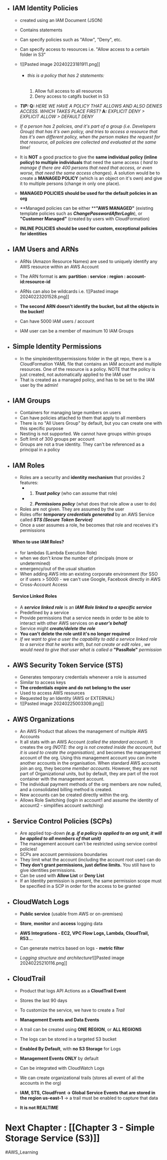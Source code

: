 
- ## IAM Identity Policies
	- created using an IAM Document (JSON)
	- Contains statements
	- Can specify policies such as "Allow", "Deny", etc.
	- Can specify access to resources i.e. "Allow access to a certain folder in S3"
	- ![[Pasted image 20240223181911.png]]
		- ###### this is a policy that has 2 statements:
			1. Allow full access to all resources
			2. Deny access to catgifs bucket in S3
	- ***TIP:*** 
		  **Q:** *HERE WE HAVE A POLICY THAT ALLOWS AND ALSO DENIES ACCESS. WHICH TAKES PLACE FIRST?*
		  **A:** *EXPLICIT DENY  > EXPLICIT ALLOW > DEFAULT DENY*

	- *If a person has 2 policies, and it's part of a group (i.e. Developers Group) that has it's own policy, and tries to access a resource that has it's own different policy, when the person makes the request for that resource, all policies are collected and evaluated at the same time!*
	
	- It is **NOT** a good practice to give the **same individual policy (inline policy) to multiple individuals** that need the same access ( *hard to manage if there are 400 persons that need that access, or even worse, that need the same access changes*). A solution would be to create a **MANAGED POLICY** (which is an object on it's own) and give it to multiple persons (change in only one place).
	- **MANAGED POLICIES should be used for the default policies in an org**
	- **Managed policies can be either ****"AWS MANAGED"** (existing template policies such as ***ChangePasswordAfterLogIn***), or **"Customer Managed"** (created by users with CloudFormation)
	- **INLINE POLICIES should be used for custom, exceptional policies for identities**
	
- ## IAM Users and ARNs
	- ARNs (Amazon Resource Names) are used to uniquely identify any AWS resource within an AWS Account
	- The ARN format is **arn: partition : service : region : account-id:resource-id**
	- ARNs can also be wildcards i.e. ![[Pasted image 20240223201528.png]]
		
	- **The second ARN doesn't identify the bucket, but all the objects in the bucket!**
	- Can have 5000 IAM users / account
	- IAM user can be a member of maximum 10 IAM Groups
	
- ## Simple Identity Permissions
	
	- In the simpleidentitypermissions folder in the git repo, there is a CloudFormation YAML file that contains an IAM account and multiple resources. One of the resource is a policy. NOTE that the policy is just created, not automatically applied to the IAM user
	- That is created as a managed policy, and has to be set to the IAM user by the admin!
	
- ## IAM Groups
	
	- Containers for managing large numbers on users
	- Can have policies attached to them that apply to all members
	- There is no "All Users Group" by default, but you can create one with this specific purpose
	- Nesting is not supported. We cannot have groups within groups
	- Soft limit of 300 groups per account
	- Groups are not a true identity. They can't be referenced as a principal in a policy

- ## IAM Roles
	
	- Roles are a security and **identity mechanism** that provides 2 features:
		- 1. ***Trust policy*** (who can assume that role)
		- 2. ***Permissions policy*** (what does that role allow a user to do)
	- Roles are not given. They are assumed by the user
	- Roles offer ***temporary credentials generated*** by an AWS Service called ***STS (Secure Token Service)***
	- Once a user assumes a role, he becomes that role and receives it's permissions
	
	 #### When to use IAM Roles?
	
	- for lambdas (Lambda Execution Role)
	- when we don't know the number of principals (more or undetermined)
	- emergency/out of the usual situation
	- When adding AWS into an existing corporate environment (for SSO or if users > 5000) - we can't use Google, Facebook directly in AWS
	- Cross-Account Access
	
	 #### Service Linked Roles
	
	- A ***service linked role*** is an ***IAM Role linked to a specific service***
	- Predefined by a service
	- Provide permissions that a service needs in order to be able to interact with other AWS services on ***a user's behalf***
	- Service might ***create/delete the role***
	- **You can't delete the role until it's no longer required**
	- *If we want to give a user the capability to add a service linked role to a service that he works with, but not create or edit roles , we would need to give that user what is called a* **"PassRole"** *permission*

- ## AWS Security Token Service (STS)
	
	-  Generates temporary credentials whenever a role is assumed
	- Similar to access keys
	- **The credentials expire and do not belong to the user**
	- Used to access AWS resources
	- Requested by an Identity (AWS or EXTERNAL)
	- ![[Pasted image 20240225003309.png]]

- ## AWS Organizations
	
	- An AWS Product that allows the management of multiple AWS Accounts
	- It all stats with an AWS Account *(called the standard account)*. It creates the org *(NOTE: the org is not created inside the account, but it is used to create the organisation)*, and becomes the management account of the org. Using this management account you can invite another accounts in the organisation. When standard AWS accounts join an org, they become *member accounts*. However, they are not part of Organizational units, but by default, they are part of the root container with the management account.
	- The individual payment methods of the org members are now nulled, and a consolidated billing method is created.
	- New accounts can be created directly within the org.
	- Allows Role Switching (login in account1 and assume the identity of account2 - simplifies account switching)

- ## Service Control Policies (SCPs)
	- Are applied top-down ***(e.g. if a policy is applied to an org unit, it will be applied to all members of that unit)***
	- The management account can't be restricted using service control policies!
	- SCPs are account permissions boundaries
	- They limit what the account (including the account root user) can do
	- **They don't grant permissions, just define limits.** You still have to give identities permissions.
	- Can be used with **Allow List** or **Deny List**
	- If an Identity permission is present, the same permission scope must be specified in a SCP in order for the access to be granted

- ## CloudWatch Logs
	
	- **Public service** (usable from AWS or on-premises)
	- **Store**, **monitor** and **access** logging data
	- **AWS Integrations - EC2, VPC Flow Logs, Lambda, CloudTrail, R53...**
	- Can generate metrics based on logs - **metric filter**
	
	- *Logging structure and architecture*![[Pasted image 20240225210116.png]]

- ## CloudTrail
	
	- Product that logs API Actions as a **CloudTrail Event**
	- Stores the last 90 days
	- To customize the service, we have to create a *Trail*
	- **Management Events and Data Events**
	
	- A trail can be created using **ONE REGION**, or **ALL REGIONS**
	- The logs can be stored in a targeted S3 bucket
	- **Enabled By Default**, with **no S3 Storage** for Logs
	- **Management Events ONLY** by default
	- Can be integrated with CloudWatch Logs
	- We can create organizational trails (stores all event of all the accounts in the org)
	- **IAM, STS, CloudFront -> Global Service Events that are stored in the region us-east-1** -> a trail must be enabled to capture that data
	- **It is not REALTIME**





# Next Chapter : [[Chapter 3 - Simple Storage Service (S3)]]

#AWS_Learning 